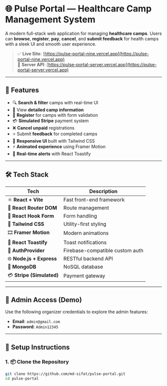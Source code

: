 # 🌐 Pulse Portal — Healthcare Camp Management System

A modern full-stack web application for managing **healthcare camps**. Users can **browse**, **register**, **pay**, **cancel**, and **submit feedback** for health camps with a sleek UI and smooth user experience.

> ✅ **Live Site**: [https://pulse-portal-nine.vercel.app](https://pulse-portal-nine.vercel.app)  
> 🔗 **Server API**: [https://pulse-portal-server.vercel.app](https://pulse-portal-server.vercel.app)

---

## 🚀 Features

- 🔍 **Search & filter** camps with real-time UI
- 📄 View **detailed camp information**
- 📝 **Register** for camps with form validation
- 💳 **Simulated Stripe** payment system
- ❌ **Cancel unpaid** registrations
- ⭐ Submit **feedback** for completed camps
- 📱 **Responsive UI** built with Tailwind CSS
- ⚡ **Animated experience** using Framer Motion
- 🔔 **Real-time alerts** with React Toastify

---

## 🛠 Tech Stack

| Tech | Description |
|------|-------------|
| ⚛️ **React + Vite** | Fast front-end framework |
| 🧭 **React Router DOM** | Route management |
| 🧾 **React Hook Form** | Form handling |
| 🎨 **Tailwind CSS** | Utility-first styling |
| 🎞 **Framer Motion** | Modern animations |
| 🔔 **React Toastify** | Toast notifications |
| 🔐 **AuthProvider** | Firebase-compatible custom auth |
| 🌐 **Node.js + Express** | RESTful backend API |
| 🍃 **MongoDB** | NoSQL database |
| 💳 **Stripe (Simulated)** | Payment gateway |

---

## 🔑 Admin Access (Demo)

Use the following organizer credentials to explore the admin features:

- **Email**: `admin@gmail.com`
- **Password**: `Admin12345`

---

## 🧪 Setup Instructions

### 1. 📦 Clone the Repository
```bash
git clone https://github.com/md-sifat/pulse-portal.git
cd pulse-portal
